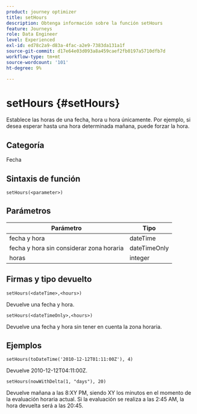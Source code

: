 ```yaml
---
product: journey optimizer
title: setHours
description: Obtenga información sobre la función setHours
feature: Journeys
role: Data Engineer
level: Experienced
exl-id: ed78c2a9-d83a-4fac-a2e9-7383da131a1f
source-git-commit: d17e64e03d093a8a459caef2fb0197a5710dfb7d
workflow-type: tm+mt
source-wordcount: '101'
ht-degree: 9%

---
```


# setHours {#setHours}

Establece las horas de una fecha, hora u hora únicamente. Por ejemplo, si desea esperar hasta una hora determinada mañana, puede forzar la hora.

## Categoría

Fecha

## Sintaxis de función

`setHours(<parameter>)`

## Parámetros

| Parámetro | Tipo |
|--- |--- |
| fecha y hora | dateTime |
| fecha y hora sin considerar zona horaria | dateTimeOnly |
| horas | integer |

## Firmas y tipo devuelto

`setHours(<dateTime>,<hours>)`

Devuelve una fecha y hora.

`setHours(<dateTimeOnly>,<hours>)`

Devuelve una fecha y hora sin tener en cuenta la zona horaria.

## Ejemplos

`setHours(toDateTime('2010-12-12T01:11:00Z'), 4)`

Devuelve 2010-12-12T04:11:00Z.

`setHours(nowWithDelta(1, "days"), 20)`

Devuelve mañana a las 8:XY PM, siendo XY los minutos en el momento de la evaluación horaria actual. Si la evaluación se realiza a las 2:45 AM, la hora devuelta será a las 20:45.
